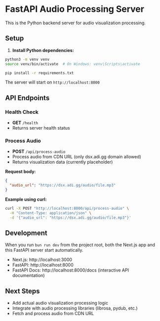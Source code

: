 # FastAPI Audio Processing Server

This is the Python backend server for audio visualization processing.

## Setup

1. **Install Python dependencies:**

```bash
python3 -m venv venv
source venv/bin/activate  # On Windows: venv\Scripts\activate

pip install -r requirements.txt
```


The server will start on `http://localhost:8000`

## API Endpoints

### Health Check
- **GET** `/health`
- Returns server health status

### Process Audio
- **POST** `/api/process-audio`
- Process audio from CDN URL (only dsx.adi.gg domain allowed)
- Returns visualization data (currently placeholder)

**Request body:**
```json
{
  "audio_url": "https://dsx.adi.gg/audio/file.mp3"
}
```

**Example using curl:**
```bash
curl -X POST "http://localhost:8000/api/process-audio" \
  -H "Content-Type: application/json" \
  -d '{"audio_url": "https://dsx.adi.gg/audio/file.mp3"}'
```

## Development

When you run `bun run dev` from the project root, both the Next.js app and this FastAPI server start automatically.

- Next.js: http://localhost:3000
- FastAPI: http://localhost:8000
- FastAPI Docs: http://localhost:8000/docs (interactive API documentation)

## Next Steps

- Add actual audio visualization processing logic
- Integrate with audio processing libraries (librosa, pydub, etc.)
- Fetch and process audio from CDN URL

